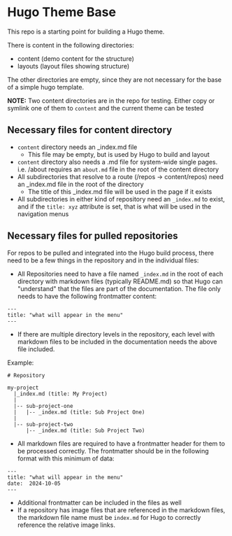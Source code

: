 

# Hugo Theme Base

This repo is a starting point for building a Hugo theme.

There is content in the following directories:
- content (demo content for the structure)
- layouts (layout files showing structure)

The other directories are empty, since they are not necessary for the 
base of a simple hugo template.

**NOTE:**
Two content directories are in the repo for testing.  Either copy or symlink one of them to `content` and 
the current theme can be tested

## Necessary files for content directory
- `content` directory needs an _index.md file
    - This file may be empty, but is used by Hugo to build and layout
- `content` directory also needs a <name>.md file for system-wide single pages.  i.e. /about 
requires an `about.md` file in the root of the content directory
- All subdirectories that resolve to a route (/repos -> content/repos) need an _index.md file in the 
root of the directory
    - The title of this _index.md file will be used in the page if it exists
- All subdirectories in either kind of repository need an `_index.md` to exist, and if the `title: xyz` 
attribute is set, that is what will be used in the navigation menus

## Necessary files for pulled repositories

For repos to be pulled and integrated into the Hugo build process, there need to 
be a few things in the repository and in the individual files:

- All Repositories need to have a file named `_index.md` in the root of each directory with 
markdown files (typically README.md) so that Hugo can "understand" that the files are part of 
the documentation.  The file only needs to have the following frontmatter content:
```code
---
title: "what will appear in the menu"
--- 
```
- If there are multiple directory levels in the repository, each level with markdown files to 
be included in the documentation needs the above file included.

Example:
```code
# Repository

my-project
  |_index.md (title: My Project)
  |  
  |-- sub-project-one
  |   |-- _index.md (title: Sub Project One)
  |
  |-- sub-project-two
      |-- _index.md (title: Sub Project Two)

```
- All markdown files are required to have a frontmatter header for them to be processed correctly.  The
frontmatter should be in the following format with this minimum of data:

```code
---
title: "what will appear in the menu"
date:  2024-10-05
---
```
- Additional frontmatter can be included in the files as well
- If a repository has image files that are referenced in the markdown files, the markdown file name must be `index.md`
for Hugo to correctly reference the relative image links.


